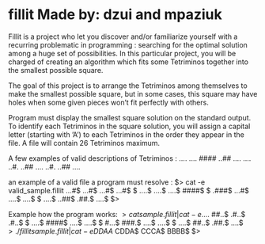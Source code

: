 # fillit Made by: dzui and mpaziuk
Fillit is a project who let you discover and/or familiarize yourself with a recurring
problematic in programming : searching for the optimal solution among a huge set of possibilities.
In this particular project, you will be charged of creating an algorithm which
fits some Tetriminos together into the smallest possible square.

The goal of this project is to arrange the Tetriminos among themselves to make the
smallest possible square, but in some cases, this square may have holes when some given
pieces won’t fit perfectly with others.

Program must display the smallest square solution on the standard output. To
identify each Tetriminos in the square solution, you will assign a capital letter (starting
with ’A’) to each Tetriminos in the order they appear in the file. A file will contain 26
Tetriminos maximum.

A few examples of valid descriptions of Tetriminos :
.... 	.... 	####
..## 	.... 	....
..#. 	..## 	....
..#. 	..## 	....

an example of a valid file a program must resolve :
$> cat -e valid_sample.fillit
...#$
...#$
...#$
...#$
$
....$
....$
....$
####$
$
.###$
...#$
....$
....$
$
....$
..##$
.##.$
....$
$>

Example how the program works:
$> cat sample.fillit | cat -e
....$
##..$
.#..$
.#..$
$
....$
####$
....$
....$
$
#...$
###.$
....$
....$
$
....$
##..$
.##.$
....$
$> ./fillit sample.fillit | cat -e
DDAA$
CDDA$
CCCA$
BBBB$
$>
